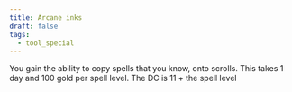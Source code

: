 ```yaml
---
title: Arcane inks
draft: false
tags:
  - tool_special
---
```

You gain the ability to copy spells that you know, onto scrolls. This takes 1 day and 100 gold per spell level. The DC is 11 + the spell level